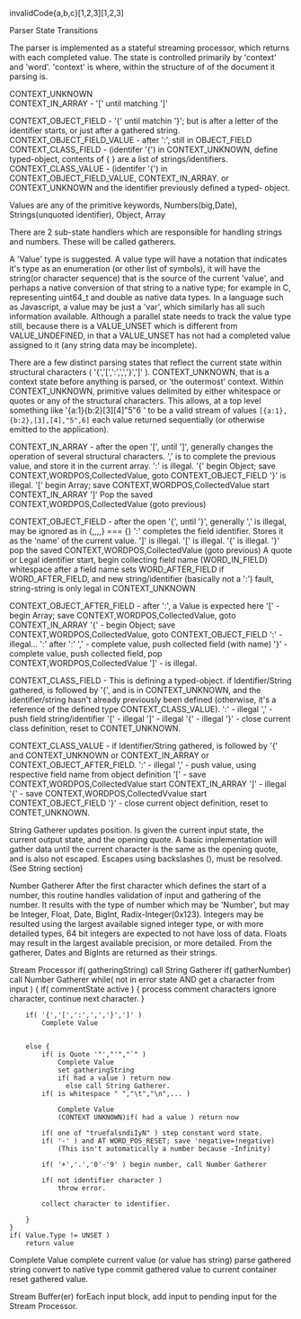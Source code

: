 invalidCode{a,b,c}[1,2,3][1,2,3]


Parser State Transitions

The parser is implemented as a stateful streaming processor, which
returns with each completed value.  The state is controlled primarily
by 'context' and 'word'.  'context' is where, within the structure of
of the document it parsing is.  

CONTEXT_UNKNOWN   
CONTEXT_IN_ARRAY            - '[' until matching ']'

CONTEXT_OBJECT_FIELD        - '{' until matchin '}'; but is after a letter
                              of the identifier starts, or just after
							  a gathered string.
CONTEXT_OBJECT_FIELD_VALUE  - after ':', still in OBJECT_FIELD
CONTEXT_CLASS_FIELD         - (identifer '{') in CONTEXT_UNKNOWN, define 
                              typed-object, contents of { } are a list of
							  strings/identifiers.
CONTEXT_CLASS_VALUE         - (identifer '{') in CONTEXT_OBJECT_FIELD_VALUE,
                              CONTEXT_IN_ARRAY. or CONTEXT_UNKNOWN and
							  the identifier previously defined a typed-
							  object.

Values are any of the primitive keywords, Numbers(big,Date), 
Strings(unquoted identifier), Object, Array

There are 2 sub-state handlers which are responsible for
handling strings and numbers.  These will be called gatherers.

A 'Value' type is suggested.  A value type will have a notation
that indicates it's type as an enumeration (or other list of symbols), it
will have the string(or character sequence) that is the source of the current
'value', and perhaps a native conversion of that string to a native type;
for example in C, representing uint64_t and double as native data types.  In
a language such as Javascript, a value may be just a 'var', which similarly
has all such information available.  Although a parallel state needs to track
the value type still, because there is a VALUE_UNSET which is different from 
VALUE_UNDEFINED, in that a VALUE_UNSET has not had a completed value assigned
to it (any string data may be incomplete).

There are a few distinct parsing states that reflect the current state 
within structural characters ( '{','[',':',',','}',']' ).  CONTEXT_UNKNOWN, 
that is a context state before anything is parsed, or 'the outermost' context.
Within CONTEXT_UNKNOWN, primitive values delimited by either whitespace or
quotes or any of the structural characters.  This allows, at a top level 
something like '{a:1}{b:2}[3][4]"5"6 ' to be a valid stream of values 
`[{a:1},{b:2},[3],[4],"5",6]` each value returned sequentially (or otherwise
emitted to the application).

CONTEXT_IN_ARRAY - after the open '[', until ']', generally changes the 
operation of several structural characters.
   ',' is to complete the previous value, and store it in the current array.
   ':' is illegal.
   '{' begin Object; save CONTEXT,WORDPOS,CollectedValue, goto CONTEXT_OBJECT_FIELD
   '}' is illegal.
   '[' begin Array; save CONTEXT,WORDPOS,CollectedValue start CONTEXT_IN_ARRAY
   ']' Pop the saved CONTEXT,WORDPOS,CollectedValue (goto previous)
   
   
CONTEXT_OBJECT_FIELD - after the open '{', until '}', generally 
   ',' is illegal, may be ignored  as in {,,,,} === {}
   ':' completes the field identifier.  Stores it as the 'name' of the current value.
   ']' is illegal.
   '[' is illegal.
   '{' is illegal.
   '}' pop the saved CONTEXT,WORDPOS,CollectedValue (goto previous)
   A quote or Legal identifier start, begin collecting field name (WORD_IN_FIELD)
   whitespace after a field name sets WORD_AFTER_FIELD
   if WORD_AFTER_FIELD, and new string/identifier (basically not a ':') fault,
   string-string is only legal in CONTEXT_UNKNOWN

CONTEXT_OBJECT_AFTER_FIELD - after ':', a Value is expected here
   '[' - begin Array; save CONTEXT,WORDPOS,CollectedValue, goto CONTEXT_IN_ARRAY
   '{' - begin Object; save CONTEXT,WORDPOS,CollectedValue, goto CONTEXT_OBJECT_FIELD
   ':' - illegal... ':' after ':'
   ',' - complete value, push collected field (with name)
   '}' - complete value, push collected field, pop CONTEXT,WORDPOS,CollectedValue
   ']' - is illegal.
   
CONTEXT_CLASS_FIELD - This is defining a typed-object.  if Identifier/String 
gathered, is followed by '{', and is in CONTEXT_UNKNOWN, and the identifier/string
hasn't already previously been defined (otherwise, it's a reference of the defined
type CONTEXT_CLASS_VALUE).
   ':' - illegal
   ',' - push field string/identifier
   '[' - illegal
   ']' - illegal
   '{' - illegal
   '}' - close current class definition, reset to CONTET_UNKNOWN.

CONTEXT_CLASS_VALUE - if Identifier/String gathered, is followed by '{'
and CONTEXT_UNKNOWN or CONTEXT_IN_ARRAY or CONTEXT_OBJECT_AFTER_FIELD.
   ':' - illegal
   ',' - push value, using respective field name from object definition
   '[' - save CONTEXT,WORDPOS,CollectedValue start CONTEXT_IN_ARRAY
   ']' - illegal
   '{' - save CONTEXT,WORDPOS,CollectedVvalue start CONTEXT_OBJECT_FIELD 
   '}' - close current object definition, reset to CONTET_UNKNOWN.
   
String Gatherer
    updates position.
	Is given the current input state, the current output state, and the opening quote.
	A basic implementation will gather data until the current character is the same as
	the opening quote, and is also not escaped.  Escapes using backslashes (\), must
	be resolved.  (See String section)
	
Number Gatherer
    After the first character which defines the start of a number, this routine
	handles validation of input and gathering of the number.  It results with the 
	type of number which may be 'Number', but may be Integer, Float, Date, BigInt, 
	Radix-Integer(0x123).  Integers may be resulted using the largest available
	signed integer type, or with more detailed types, 64 bit integers are expected to
	not have loss of data.  Floats may result in the largest available precision,
	or more detailed.  From the gatherer, Dates and BigInts are returned as their strings.
	
Stream Processor
    if( gatheringString) call String Gatherer
	if( gatherNumber) call Number Gatherer
	while( not in error state AND
	       get a character from input ) {
		if( commentState active ) {
		    process comment characters
			ignore character, continue next character.
        }
		
	    if( '{','[',':',',','}',']' )
			Complete Value
			
				 
		else {
		    if( is Quote '"',"'","`" ) 
				Complete Value
			    set gatheringString
                if( had a value ) return now
				  else call String Gatherer.
		    if( is whitespace " ","\t","\n",... )
			    
			    Complete Value
                (CONTEXT UNKNOWN)if( had a value ) return now
				
			if( one of "truefalsndiIyN" ) step constant word state.
			if( '-' ) and AT WORD_POS_RESET; save 'negative=!negative)
			    (This isn't automatically a number because -Infinity)
				
			if( '+','.','0'-'9' ) begin number, call Number Gatherer
			
			if( not identifier character ) 
			    throw error.
		
		    collect character to identifier.
			    
		}
	}
	if( Value.Type != UNSET )
	    return value


Complete Value
		    complete current value (or value has string)
			    parse gathered string
				convert to native type
				commit gathered value to current container
				reset gathered value.


		
Stream Buffer(er)
    forEach input block, add input to pending input for the Stream Processor.
	
